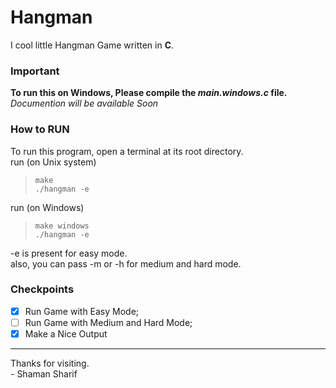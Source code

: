 # Hangman

I cool little Hangman Game written in **C**.

### Important

**To run this on Windows, Please compile the _main.windows.c_ file.**  
_Documention will be available Soon_

### How to RUN

To run this program, open a terminal at its root directory.  
run (on Unix system)

> `make`  
> `./hangman -e`

run (on Windows)

> `make windows`  
> `./hangman -e`

-e is present for easy mode.  
also, you can pass -m or -h for medium and hard mode.

### Checkpoints

- [x] Run Game with Easy Mode;
- [ ] Run Game with Medium and Hard Mode;
- [x] Make a Nice Output

---

Thanks for visiting.  
\- Shaman Sharif
